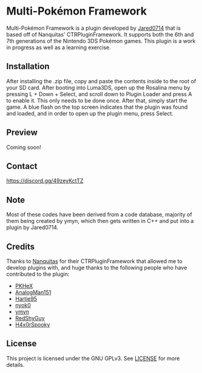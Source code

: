 # Multi-Pokémon Framework
Multi-Pokémon Framework is a plugin developed by [Jared0714](https://github.com/Jared0714) that is based off of Nanquitas' CTRPluginFramework. It supports both the 6th and 7th generations of the Nintendo 3DS Pokémon games. This plugin is a work in progress as well as a learning exercise.

## Installation
After installing the .zip file, copy and paste the contents inside to the root of your SD card. After booting into Luma3DS, open up the Rosalina menu by pressing L + Down + Select, and scroll down to Plugin Loader and press A to enable it. This only needs to be done once. After that, simply start the game. A blue flash on the top screen indicates that the plugin was found and loaded, and in order to open up the plugin menu, press Select.

## Preview
Coming soon!

## Contact
https://discord.gg/49zeyKctTZ

## Note
Most of these codes have been derived from a code database, majority of them being created by ymyn, which then gets written in C++ and put into a plugin by Jared0714. 

## Credits
Thanks to [Nanquitas](https://github.com/Nanquitas/) for their CTRPluginFramework that allowed me to develop plugins with, and huge thanks to the following people who have contributed to the plugin:
- [PKHeX](https://github.com/kwsch/PKHeX)
- [AnalogMan151](https://github.com/AnalogMan151)
- [Hartie95](https://github.com/Hartie95)
- [nyok0](https://github.com/nyok0)
- [ymyn](https://gbatemp.net/members/ymyn.264104/)
- [RedShyGuy](https://github.com/RedShyGuy/)
- [H4x0rSpooky](https://www.youtube.com/channel/UC-SFdCwwq3H1wJNKCsKMGPw)

## License
This project is licensed under the GNU GPLv3. See [LICENSE](https://github.com/Jared0714/Multi-PokemonFramework/blob/main/LICENSE) for more details.
